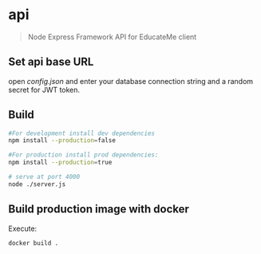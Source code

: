 # api

> Node Express Framework API for EducateMe client

## Set api base URL
open *config.json* and enter your database connection string and a random secret for JWT token.

## Build

``` bash
#For development install dev dependencies
npm install --production=false

#For production install prod dependencies:
npm install --production=true

# serve at port 4000
node ./server.js
```

## Build production image with docker

Execute:
```
docker build .
```